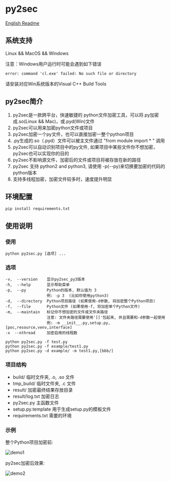 # py2sec

[English Readme](https://github.com/cckuailong/py2sec/blob/master/README.md)

## 系统支持

Linux && MacOS && Windows

注意：Windows用户运行时可能会遇到如下错误

```
error: command 'cl.exe' failed: No such file or directory
```

请安装对应Win系统版本的Visual C++ Build Tools

## py2sec简介

1. py2sec是一款跨平台，快速敏捷的 python文件加密工具，可以将.py加密成.so(Linux && Mac)，或.pyd(Win)文件
2. py2sec可以用来加密python文件或项目
3. py2sec加密一个py文件，也可以直接加密一整个python项目
4. .py生成的.so（.pyd）文件可以被主文件通过 "from module import * " 调用
5. py2sec可以自动识别项目中的py文件, 如果项目中某些文件你不想加密，py2sec也可以实现你的目的
6. py2sec不影响源文件，加密后的文件或项目将被存放在新的路径
7. py2sec 支持 python2 and python3, 请使用 -p(--py)来切换要加密的代码的python版本
8. 支持多线程加密，加密文件较多时，速度提升明显

## 环境配置

```
pip install requirements.txt
```

## 使用说明

### 使用

```
python py2sec.py [选项] ...
```

### 选项

```
-v,  --version    显示py2sec_py3版本
-h,  --help       显示帮助菜单
-p,  --py         Python的版本, 默认值为 3
                  例: -p 3  (比如你使用python3)
-d,  --directory  Python项目路径 (如果使用-d参数, 将加密整个Python项目)
-f,  --file       Python文件 (如果使用-f, 将加密单个Python文件)
-m,  --maintain   标记你不想加密的文件或文件夹路径
                  注意: 文件夹路径需要使用'[]'包起来, 并且需要和-d参数一起使用 
                  例: -m __init__.py,setup.py,[poc,resource,venv,interface]
-x  --nthread     加密启用的线程数
```

```
python py2sec.py -f test.py
python py2sec.py -f example/test1.py
python py2sec.py -d example/ -m test1.py,[bbb/]
```

### 项目结构

- build/              临时文件夹, .o, .so 文件
- tmp_build/          临时文件夹, .c 文件
- result/             加密最终结果存放目录
- result/log.txt      加密日志
- py2sec.py           主函数文件
- setup.py.template   用于生成setup.py的模板文件
- requirements.txt    需要的环境

### 示例

整个Python项目加密前:

![demo1](https://github.com/cckuailong/py2sec/blob/master/img/1.png)

py2sec加密后效果:

![demo2](https://github.com/cckuailong/py2sec/blob/master/img/2.png)
